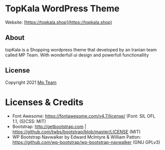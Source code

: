 # TopKala WordPress Theme

Website: [https://topkala.shop](https://topkala.shop)


## About

topKala is a Shopping wordpress theme that developed by an Iranian team called MP Team.
With wonderfull ui design and powerfull functionallity 

## License
Copyright 2021 [Mp Team](https://github.com/mohammad6vakili)


Licenses & Credits
=
- Font Awesome: https://fontawesome.com/v4.7/license/ (Font: SIL OFL 1.1, (S)CSS: MIT)
- Bootstrap: http://getbootstrap.com | https://github.com/twbs/bootstrap/blob/master/LICENSE (MIT)
- WP Bootstrap Navwalker by Edward McIntyre & William Patton: https://github.com/wp-bootstrap/wp-bootstrap-navwalker (GNU GPLv3)
